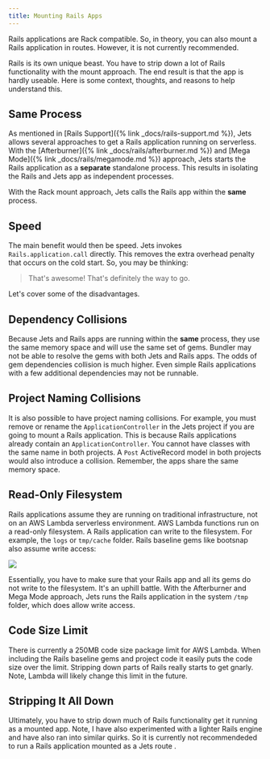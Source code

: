 ```yaml
---
title: Mounting Rails Apps
---
```


Rails applications are Rack compatible. So, in theory, you can also mount a Rails application in routes. However, it is not currently recommended. 

Rails is its own unique beast. You have to strip down a lot of Rails functionality with the mount approach.  The end result is that the app is hardly useable.  Here is some context, thoughts, and reasons to help understand this.

## Same Process

As mentioned in [Rails Support]({% link _docs/rails-support.md %}), Jets allows several approaches to get a Rails application running on serverless. With the [Afterburner]({% link _docs/rails/afterburner.md %}) and [Mega Mode]({% link _docs/rails/megamode.md %}) approach, Jets starts the Rails application as a **separate** standalone process. This results in isolating the Rails and Jets app as independent processes.

With the Rack mount approach, Jets calls the Rails app within the **same** process.

## Speed

The main benefit would then be speed. Jets invokes `Rails.application.call` directly. This removes the extra overhead penalty that occurs on the cold start. So, you may be thinking:

> That's awesome! That's definitely the way to go.

Let's cover some of the disadvantages.

## Dependency Collisions

Because Jets and Rails apps are running within the **same** process, they use the same memory space and will use the same set of gems. Bundler may not be able to resolve the gems with both Jets and Rails apps. The odds of gem dependencies collision is much higher. Even simple Rails applications with a few additional dependencies may not be runnable.

## Project Naming Collisions

It is also possible to have project naming collisions. For example, you must remove or rename the `ApplicationController` in the Jets project if you are going to mount a Rails application. This is because Rails applications already contain an `ApplicationController`. You cannot have classes with the same name in both projects.  A `Post` ActiveRecord model in both projects would also introduce a collision.  Remember, the apps share the same memory space.

## Read-Only Filesystem

Rails applications assume they are running on traditional infrastructure, not on an AWS Lambda serverless environment. AWS Lambda functions run on a read-only filesystem. A Rails application can write to the filesystem. For example, the `logs` or `tmp/cache` folder. Rails baseline gems like bootsnap also assume write access:

![](/img/docs/rails/mount-bootsnap-write-access.png)

Essentially, you have to make sure that your Rails app and all its gems do not write to the filesystem.  It's an uphill battle. With the Afterburner and Mega Mode approach, Jets runs the Rails application in the system `/tmp` folder, which does allow write access.

## Code Size Limit

There is currently a 250MB code size package limit for AWS Lambda. When including the Rails baseline gems and project code it easily puts the code size over the limit. Stripping down parts of Rails really starts to get gnarly. Note, Lambda will likely change this limit in the future.

## Stripping It All Down

Ultimately, you have to strip down much of Rails functionality get it running as a mounted app. Note, I have also experimented with a lighter Rails engine and have also ran into similar quirks. So it is currently not recommendeded to run a Rails application mounted as a Jets route .